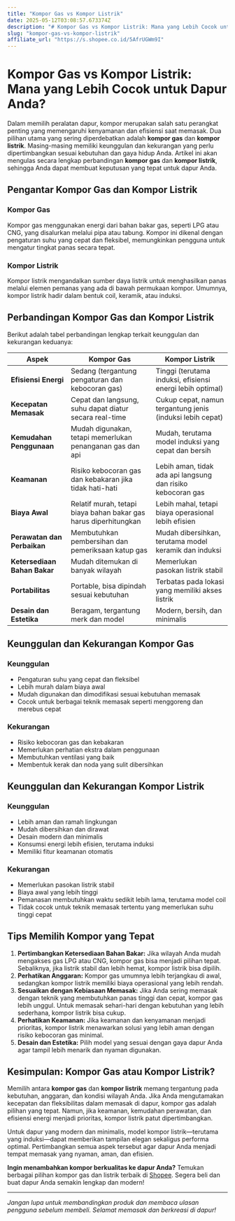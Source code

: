 ```yaml
---
title: "Kompor Gas vs Kompor Listrik"
date: 2025-05-12T03:08:57.673374Z
description: "# Kompor Gas vs Kompor Listrik: Mana yang Lebih Cocok untuk Dapur Anda?..."
slug: "kompor-gas-vs-kompor-listrik"
affiliate_url: "https://s.shopee.co.id/5AfrUGWm9I"
---
```

# Kompor Gas vs Kompor Listrik: Mana yang Lebih Cocok untuk Dapur Anda?

Dalam memilih peralatan dapur, kompor merupakan salah satu perangkat penting yang memengaruhi kenyamanan dan efisiensi saat memasak. Dua pilihan utama yang sering diperdebatkan adalah **kompor gas** dan **kompor listrik**. Masing-masing memiliki keunggulan dan kekurangan yang perlu dipertimbangkan sesuai kebutuhan dan gaya hidup Anda. Artikel ini akan mengulas secara lengkap perbandingan **kompor gas** dan **kompor listrik**, sehingga Anda dapat membuat keputusan yang tepat untuk dapur Anda.

## Pengantar Kompor Gas dan Kompor Listrik

### Kompor Gas
Kompor gas menggunakan energi dari bahan bakar gas, seperti LPG atau CNG, yang disalurkan melalui pipa atau tabung. Kompor ini dikenal dengan pengaturan suhu yang cepat dan fleksibel, memungkinkan pengguna untuk mengatur tingkat panas secara tepat.

### Kompor Listrik
Kompor listrik mengandalkan sumber daya listrik untuk menghasilkan panas melalui elemen pemanas yang ada di bawah permukaan kompor. Umumnya, kompor listrik hadir dalam bentuk coil, keramik, atau induksi.

## Perbandingan Kompor Gas dan Kompor Listrik

Berikut adalah tabel perbandingan lengkap terkait keunggulan dan kekurangan keduanya:

| Aspek             | Kompor Gas                                                     | Kompor Listrik                                                    |
|-------------------|----------------------------------------------------------------|------------------------------------------------------------------|
| **Efisiensi Energi**  | Sedang (tergantung pengaturan dan kebocoran gas)            | Tinggi (terutama induksi, efisiensi energi lebih optimal)      |
| **Kecepatan Memasak** | Cepat dan langsung, suhu dapat diatur secara real-time      | Cukup cepat, namun tergantung jenis (induksi lebih cepat)       |
| **Kemudahan Penggunaan** | Mudah digunakan, tetapi memerlukan penanganan gas dan api  | Mudah, terutama model induksi yang cepat dan bersih             |
| **Keamanan**        | Risiko kebocoran gas dan kebakaran jika tidak hati-hati       | Lebih aman, tidak ada api langsung dan risiko kebocoran gas     |
| **Biaya Awal**      | Relatif murah, tetapi biaya bahan bakar gas harus diperhitungkan | Lebih mahal, tetapi biaya operasional lebih efisien             |
| **Perawatan dan Perbaikan** | Membutuhkan pembersihan dan pemeriksaan katup gas      | Mudah dibersihkan, terutama model keramik dan induksi           |
| **Ketersediaan Bahan Bakar** | Mudah ditemukan di banyak wilayah                     | Memerlukan pasokan listrik stabil                                |
| **Portabilitas**     | Portable, bisa dipindah sesuai kebutuhan                    | Terbatas pada lokasi yang memiliki akses listrik               |
| **Desain dan Estetika** | Beragam, tergantung merk dan model                        | Modern, bersih, dan minimalis                                    |

## Keunggulan dan Kekurangan Kompor Gas

### Keunggulan
- Pengaturan suhu yang cepat dan fleksibel
- Lebih murah dalam biaya awal
- Mudah digunakan dan dimodifikasi sesuai kebutuhan memasak
- Cocok untuk berbagai teknik memasak seperti menggoreng dan merebus cepat

### Kekurangan
- Risiko kebocoran gas dan kebakaran
- Memerlukan perhatian ekstra dalam penggunaan
- Membutuhkan ventilasi yang baik
- Membentuk kerak dan noda yang sulit dibersihkan

## Keunggulan dan Kekurangan Kompor Listrik

### Keunggulan
- Lebih aman dan ramah lingkungan
- Mudah dibersihkan dan dirawat
- Desain modern dan minimalis
- Konsumsi energi lebih efisien, terutama induksi
- Memiliki fitur keamanan otomatis

### Kekurangan
- Memerlukan pasokan listrik stabil
- Biaya awal yang lebih tinggi
- Pemanasan membutuhkan waktu sedikit lebih lama, terutama model coil
- Tidak cocok untuk teknik memasak tertentu yang memerlukan suhu tinggi cepat

## Tips Memilih Kompor yang Tepat

1. **Pertimbangkan Ketersediaan Bahan Bakar:** Jika wilayah Anda mudah mengakses gas LPG atau CNG, kompor gas bisa menjadi pilihan tepat. Sebaliknya, jika listrik stabil dan lebih hemat, kompor listrik bisa dipilih.
2. **Perhatikan Anggaran:** Kompor gas umumnya lebih terjangkau di awal, sedangkan kompor listrik memiliki biaya operasional yang lebih rendah.
3. **Sesuaikan dengan Kebiasaan Memasak:** Jika Anda sering memasak dengan teknik yang membutuhkan panas tinggi dan cepat, kompor gas lebih unggul. Untuk memasak sehari-hari dengan kebutuhan yang lebih sederhana, kompor listrik bisa cukup.
4. **Perhatikan Keamanan:** Jika keamanan dan kenyamanan menjadi prioritas, kompor listrik menawarkan solusi yang lebih aman dengan risiko kebocoran gas minimal.
5. **Desain dan Estetika:** Pilih model yang sesuai dengan gaya dapur Anda agar tampil lebih menarik dan nyaman digunakan.

## Kesimpulan: Kompor Gas atau Kompor Listrik?

Memilih antara **kompor gas** dan **kompor listrik** memang tergantung pada kebutuhan, anggaran, dan kondisi wilayah Anda. Jika Anda mengutamakan kecepatan dan fleksibilitas dalam memasak di dapur, kompor gas adalah pilihan yang tepat. Namun, jika keamanan, kemudahan perawatan, dan efisiensi energi menjadi prioritas, kompor listrik patut dipertimbangkan.

Untuk dapur yang modern dan minimalis, model kompor listrik—terutama yang induksi—dapat memberikan tampilan elegan sekaligus performa optimal. Pertimbangkan semua aspek tersebut agar dapur Anda menjadi tempat memasak yang nyaman, aman, dan efisien.

**Ingin menambahkan kompor berkualitas ke dapur Anda?** Temukan berbagai pilihan kompor gas dan listrik terbaik di [Shopee](https://s.shopee.co.id/5AfrUGWm9I). Segera beli dan buat dapur Anda semakin lengkap dan modern!

---

*Jangan lupa untuk membandingkan produk dan membaca ulasan pengguna sebelum membeli. Selamat memasak dan berkreasi di dapur!*
